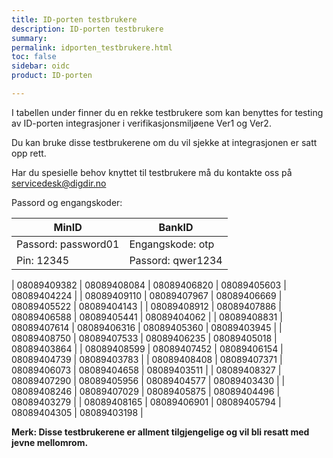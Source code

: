```yaml
---
title: ID-porten testbrukere
description: ID-porten testbrukere
summary:
permalink: idporten_testbrukere.html
toc: false
sidebar: oidc
product: ID-porten

---
```

I tabellen under finner du en rekke testbrukere som kan benyttes for testing av ID-porten integrasjoner i verifikasjonsmiljøene Ver1 og Ver2.

Du kan bruke disse testbrukerene om du vil sjekke at integrasjonen er satt opp rett.

Har du spesielle behov knyttet til testbrukere må du kontakte oss på servicedesk@digdir.no 

Passord og engangskoder:

| MinID                | BankID            |
| -------------------- | ----------------- |
| Passord: password01  | Engangskode: otp  |
| Pin: 12345           | Passord: qwer1234 |

| 08089409382 |	08089408084 |	08089406820	| 08089405603	| 08089404224 |
| 08089409110 |	08089407967	| 08089406669	| 08089405522	| 08089404143 |
| 08089408912 |	08089407886	| 08089406588	| 08089405441	| 08089404062 |
| 08089408831 |	08089407614	| 08089406316	| 08089405360	| 08089403945 |
| 08089408750 |	08089407533	| 08089406235	| 08089405018	| 08089403864 |
| 08089408599 |	08089407452	| 08089406154	| 08089404739	| 08089403783 |
| 08089408408 |	08089407371	| 08089406073	| 08089404658	| 08089403511 |
| 08089408327 |	08089407290	| 08089405956	| 08089404577	| 08089403430 |
| 08089408246 |	08089407029	| 08089405875	| 08089404496	| 08089403279 |
| 08089408165 | 08089406901	| 08089405794	| 08089404305	| 08089403198 |

**Merk: Disse testbrukerene er allment tilgjengelige og vil bli resatt med jevne mellomrom.**
